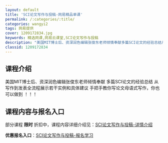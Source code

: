 ```yaml
---
layout: default
title: 'SCI论文写作与投稿-网易精品单课'
permalink: /:categories/:title/
categories: wangyi2
tags: 网易提供
cover: 1209172834.jpg
keywords: 精选网课,网易云课堂,SCI论文写作与投稿
description: "美国MIT博士后、资深润色编辑张俊东老师倾情奉献多篇SCI论文的经验总结从写作到发表全流程展示若干实例和具体建议手把手教你写论文母语式写作，你也可以做到！！！SCI论文写作与投稿"
classid: 1209172834
---
```


## 课程介绍

美国MIT博士后、资深润色编辑张俊东老师倾情奉献
多篇SCI论文的经验总结 
从写作到发表全流程展示若干实例和具体建议
手把手教你写论文母语式写作，你也可以做到 ！！！

## 课程内容与报名入口

部分课程 **限时** 折扣中，课程内容详细介绍见：[SCI论文写作与投稿-详情介绍](https://study.163.com/course/introduction/1209172834.htm?share=1&shareId=1025206652&utm_campaign=share&utm_medium=iphoneShare&utm_source=&utm_u=1025206652)

**优惠报名入口**：[SCI论文写作与投稿-报名学习](https://study.163.com/course/introduction/1209172834.htm?share=1&shareId=1025206652&utm_campaign=share&utm_medium=iphoneShare&utm_source=&utm_u=1025206652)


